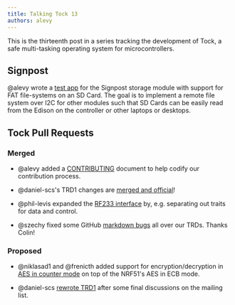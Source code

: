 ```yaml
---
title: Talking Tock 13
authors: alevy
---
```


This is the thirteenth post in a series tracking the development of Tock, a
safe multi-tasking operating system for microcontrollers.

## Signpost

@alevy wrote a [test app](https://github.com/lab11/signpost/pull/47) for the
Signpost storage module with support for FAT file-systems on an SD Card. The
goal is to implement a remote file system over I2C for other modules such that
SD Cards can be easily read from the Edison on the controller or other laptops
or desktops.

## Tock Pull Requests

### Merged

  * @alevy added a
    [CONTRIBUTING](https://github.com/helena-project/tock/blob/ef840f14a1ae0a606d8d17de448e7315db95c1cb/CONTRIBUTING.md)
    document to help codify our contribution process.

  * @daniel-scs's TRD1 changes are
    [merged and official](https://github.com/helena-project/tock/pull/313)!

  * @phil-levis expanded the
    [RF233 interface](https://github.com/helena-project/tock/pull/317) by, e.g.
    separating out traits for data and control.

  * @szechy fixed some GitHub
    [markdown bugs](https://github.com/helena-project/tock/pull/318) all over
    our TRDs. Thanks Colin!

### Proposed

  * @niklasad1 and @frenicth added support for encryption/decryption in
    [AES in counter mode](https://github.com/helena-project/tock/pull/316/files)
    on top of the NRF51's AES in ECB mode.

  * @daniel-scs [rewrote TRD1](https://github.com/helena-project/tock/pull/313)
    after some final discussions on the mailing list.

